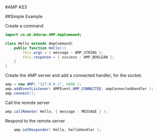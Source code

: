 #AMP AS3

##Simple Example

Create a command

```actionscript
import co.uk.bdoran.AMP.AmpCommand;

class Hello extends AmpCommand{
	public function Hello(){
		this.args = { message : AMP_STRING };
		this.response = { success : AMP_BOOLEAN };
	}
}
```

Create the AMP server and add a connected handler, for the socket.

```actionscript
amp = new AMP( "127.0.0.1", 6000 );
amp.addEventListener( AMPEvent.AMP_CONNECTED, ampConnectedHandler );
amp.connect();
```

Call the remote server

```actionscript
amp.callRemote( Hello, { message : MESSAGE } );
```

Respond to the remote server

```actionscript
	amp.setResponder( Hello, helloHandler );				
```
